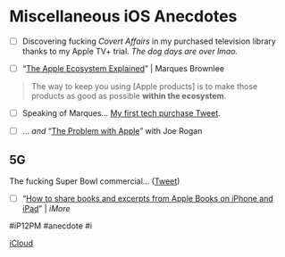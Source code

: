 # Miscellaneous iOS Anecdotes
- [ ] Discovering fucking *Covert Affairs* in my purchased television library thanks to my Apple TV+ trial. *The dog days are over lmao.*

- [ ] “[The Apple Ecosystem Explained](https://youtu.be/KB4_WIPE7vo)” | Marques Brownlee
> The way to keep you using [Apple products] is to make those products as good as possible **within the ecosystem**.  

- [ ] Speaking of Marques… [My first tech purchase Tweet](https://twitter.com/NeoYokel/status/1359364473253937153).

- [ ] … *and* “[The Problem with Apple](https://youtu.be/ijQ0HgjmyZY)” with Joe Rogan

## 5G
The fucking Super Bowl commercial… ([Tweet](https://twitter.com/CursedAds/status/1358595204698288132))

- [ ] “[How to share books and excerpts from Apple Books on iPhone and iPad](https://www.imore.com/how-share-books-and-excerpts-books-iphone-and-ipad#pdf)”  | *iMore*

#iP12PM #anecdote #i

[iCloud](https://www.icloud.com/iclouddrive/0ks-ZoTT2dmv9N93FWQ3avGVQ#Capture_Testing)